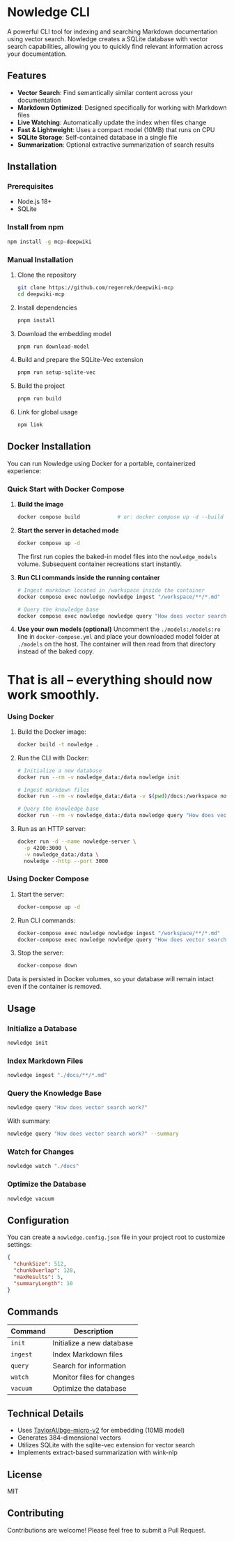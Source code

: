 # Nowledge CLI

A powerful CLI tool for indexing and searching Markdown documentation using vector search. Nowledge creates a SQLite database with vector search capabilities, allowing you to quickly find relevant information across your documentation.

## Features

- **Vector Search**: Find semantically similar content across your documentation
- **Markdown Optimized**: Designed specifically for working with Markdown files
- **Live Watching**: Automatically update the index when files change
- **Fast & Lightweight**: Uses a compact model (10MB) that runs on CPU
- **SQLite Storage**: Self-contained database in a single file
- **Summarization**: Optional extractive summarization of search results

## Installation

### Prerequisites

- Node.js 18+
- SQLite

### Install from npm

```bash
npm install -g mcp-deepwiki
```

### Manual Installation

1. Clone the repository
   ```bash
   git clone https://github.com/regenrek/deepwiki-mcp
   cd deepwiki-mcp
   ```

2. Install dependencies
   ```bash
   pnpm install
   ```

3. Download the embedding model
   ```bash
   pnpm run download-model
   ```

4. Build and prepare the SQLite-Vec extension
   ```bash
   pnpm run setup-sqlite-vec
   ```

5. Build the project
   ```bash
   pnpm run build
   ```

6. Link for global usage
   ```bash
   npm link
   ```

## Docker Installation

You can run Nowledge using Docker for a portable, containerized experience:

### Quick Start with Docker Compose

1. **Build the image**

   ```bash
   docker compose build            # or: docker compose up -d --build
   ```

2. **Start the server in detached mode**

   ```bash
   docker compose up -d
   ```

   The first run copies the baked-in model files into the `nowledge_models` volume. Subsequent container recreations start instantly.

3. **Run CLI commands inside the running container**

   ```bash
   # Ingest markdown located in /workspace inside the container
   docker compose exec nowledge nowledge ingest "/workspace/**/*.md"

   # Query the knowledge base
   docker compose exec nowledge nowledge query "How does vector search work?"
   ```

4. **Use your own models (optional)**
   Uncomment the `./models:/models:ro` line in `docker-compose.yml` and place your downloaded model folder at `./models` on the host. The container will then read from that directory instead of the baked copy.

# That is all – everything should now work smoothly.

### Using Docker

1. Build the Docker image:
   ```bash
   docker build -t nowledge .
   ```

2. Run the CLI with Docker:
   ```bash
   # Initialize a new database
   docker run --rm -v nowledge_data:/data nowledge init

   # Ingest markdown files
   docker run --rm -v nowledge_data:/data -v $(pwd)/docs:/workspace nowledge ingest "/workspace/**/*.md"

   # Query the knowledge base
   docker run --rm -v nowledge_data:/data nowledge query "How does vector search work?"
   ```

3. Run as an HTTP server:
   ```bash
   docker run -d --name nowledge-server \
     -p 4200:3000 \
     -v nowledge_data:/data \
     nowledge --http --port 3000
   ```

### Using Docker Compose

1. Start the server:
   ```bash
   docker-compose up -d
   ```

2. Run CLI commands:
   ```bash
   docker-compose exec nowledge nowledge ingest "/workspace/**/*.md"
   docker-compose exec nowledge nowledge query "How does vector search work?"
   ```

3. Stop the server:
   ```bash
   docker-compose down
   ```

Data is persisted in Docker volumes, so your database will remain intact even if the container is removed.

## Usage

### Initialize a Database

```bash
nowledge init
```

### Index Markdown Files

```bash
nowledge ingest "./docs/**/*.md"
```

### Query the Knowledge Base

```bash
nowledge query "How does vector search work?"
```

With summary:

```bash
nowledge query "How does vector search work?" --summary
```

### Watch for Changes

```bash
nowledge watch "./docs"
```

### Optimize the Database

```bash
nowledge vacuum
```

## Configuration

You can create a `nowledge.config.json` file in your project root to customize settings:

```json
{
  "chunkSize": 512,
  "chunkOverlap": 128,
  "maxResults": 5,
  "summaryLength": 10
}
```

## Commands

| Command | Description |
|---------|-------------|
| `init`  | Initialize a new database |
| `ingest` | Index Markdown files |
| `query` | Search for information |
| `watch` | Monitor files for changes |
| `vacuum` | Optimize the database |

## Technical Details

- Uses [TaylorAI/bge-micro-v2](https://huggingface.co/TaylorAI/bge-micro-v2) for embedding (10MB model)
- Generates 384-dimensional vectors
- Utilizes SQLite with the sqlite-vec extension for vector search
- Implements extract-based summarization with wink-nlp

## License

MIT

## Contributing

Contributions are welcome! Please feel free to submit a Pull Request.
